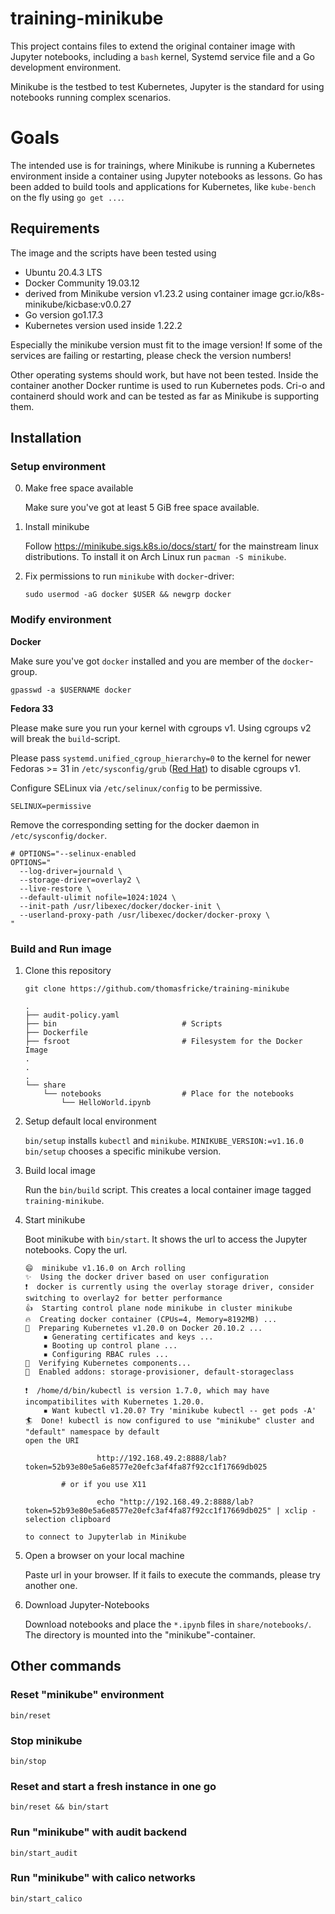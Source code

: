 # training-minikube

This project contains files to extend the original container image with Jupyter notebooks, 
including a `bash` kernel, Systemd service file and a Go development environment.

Minikube is the testbed to test Kubernetes, Jupyter is the standard for using notebooks 
running complex scenarios.

# Goals

The intended use is for trainings, where Minikube is running a Kubernetes environment 
inside a container using Jupyter notebooks as lessons. Go has been added to build 
tools and applications for Kubernetes, like `kube-bench` on the fly using `go get ...`.

## Requirements

The image and the scripts have been tested using 

* Ubuntu 20.4.3 LTS
* Docker Community 19.03.12
* derived from Minikube version v1.23.2 using container image gcr.io/k8s-minikube/kicbase:v0.0.27
* Go version go1.17.3
* Kubernetes version used inside 1.22.2

Especially the minikube  version must fit to the image version! If some of the services are failing or restarting, please check the version numbers!


Other operating systems should work, but have not been tested. 
Inside the container another Docker runtime is used to run Kubernetes pods. 
Cri-o and containerd should work and can be tested as far as Minikube is supporting them.

## Installation

### Setup environment

0. Make free space available

   Make sure you've got at least 5 GiB free space available.

1. Install minikube

   Follow https://minikube.sigs.k8s.io/docs/start/ for the mainstream linux
   distributions. To install it on Arch Linux run `pacman -S minikube`.

2. Fix permissions to run `minikube` with `docker`-driver:

   ```
   sudo usermod -aG docker $USER && newgrp docker
   ```

### Modify environment

**Docker**

Make sure you've got `docker` installed and you are member of the
`docker`-group.

```
gpasswd -a $USERNAME docker
```

**Fedora 33**

Please make sure you run your kernel with cgroups v1. Using cgroups v2 will break the `build`-script. 


Please pass `systemd.unified_cgroup_hierarchy=0` to the kernel for newer Fedoras >= 31 in `/etc/sysconfig/grub` ([Red Hat](https://www.redhat.com/sysadmin/fedora-31-control-group-v2)) to disable cgroups v1.

Configure SELinux via `/etc/selinux/config` to be permissive.

```
SELINUX=permissive
```

Remove the corresponding setting for the docker daemon in `/etc/sysconfig/docker`.

```
# OPTIONS="--selinux-enabled
OPTIONS="
  --log-driver=journald \
  --storage-driver=overlay2 \
  --live-restore \
  --default-ulimit nofile=1024:1024 \
  --init-path /usr/libexec/docker/docker-init \
  --userland-proxy-path /usr/libexec/docker/docker-proxy \
"
```

### Build and Run image

1. Clone this repository

   ```
   git clone https://github.com/thomasfricke/training-minikube
   ```

   ```
   .
   ├── audit-policy.yaml
   ├── bin                            # Scripts
   ├── Dockerfile
   ├── fsroot                         # Filesystem for the Docker Image
   .
   .
   .
   └── share
       └── notebooks                  # Place for the notebooks
           └── HelloWorld.ipynb
   ```

1. Setup default local environment

   `bin/setup` installs `kubectl` and `minikube`. `MINIKUBE_VERSION:=v1.16.0
   bin/setup` chooses a specific minikube version.

1. Build local image

   Run the `bin/build` script. This creates a local container image tagged
   `training-minikube`.

2. Start minikube

   Boot minikube with `bin/start`. It shows the url to access the Jupyter notebooks. Copy the url.

   ```
   😄  minikube v1.16.0 on Arch rolling
   ✨  Using the docker driver based on user configuration
   ❗  docker is currently using the overlay storage driver, consider switching to overlay2 for better performance
   👍  Starting control plane node minikube in cluster minikube
   🔥  Creating docker container (CPUs=4, Memory=8192MB) ...
   🐳  Preparing Kubernetes v1.20.0 on Docker 20.10.2 ...
       ▪ Generating certificates and keys ...
       ▪ Booting up control plane ...
       ▪ Configuring RBAC rules ...
   🔎  Verifying Kubernetes components...
   🌟  Enabled addons: storage-provisioner, default-storageclass
   
   ❗  /home/d/bin/kubectl is version 1.7.0, which may have incompatibilites with Kubernetes 1.20.0.
       ▪ Want kubectl v1.20.0? Try 'minikube kubectl -- get pods -A'
   🏄  Done! kubectl is now configured to use "minikube" cluster and "default" namespace by default
   open the URI
   
                   http://192.168.49.2:8888/lab?token=52b93e80e5a6e8577e20efc3af4fa87f92cc1f17669db025
   
           # or if you use X11
   
                   echo "http://192.168.49.2:8888/lab?token=52b93e80e5a6e8577e20efc3af4fa87f92cc1f17669db025" | xclip -selection clipboard
   
   to connect to Jupyterlab in Minikube
   ```

3. Open a browser on your local machine

   Paste url in your browser. If it fails to execute the commands, please try another one.

4. Download Jupyter-Notebooks

   Download notebooks and place the `*.ipynb` files in `share/notebooks/`. The directory is mounted into the
   "minikube"-container.

## Other commands

### Reset "minikube" environment

```
bin/reset
```

### Stop minikube

```
bin/stop
```

### Reset and start a fresh instance in one go

```
bin/reset && bin/start
```

### Run "minikube" with audit backend

```
bin/start_audit
```

### Run "minikube" with calico networks

```
bin/start_calico
```

